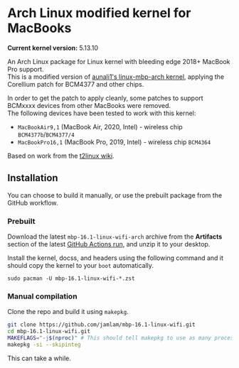 Arch Linux modified kernel for MacBooks
==============
**Current kernel version:** 5.13.10

An Arch Linux package for Linux kernel with bleeding edge 2018+ MacBook Pro support.  
This is a modified version of [aunali1's linux-mbp-arch kernel](https://github.com/aunali1/linux-mbp-arch), applying the
Corellium patch for BCM4377 and other chips.

In order to get the patch to apply cleanly, some patches to support BCMxxxx devices from other MacBooks were removed.  
The following devices have been tested to work with this kernel:
- `MacBookAir9,1` (MacBook Air, 2020, Intel) - wireless chip `BCM4377b`/`BCM4377/4`
- `MacBookPro16,1` (MacBook Pro, 2019, Intel) - wireless chip `BCM4364`

Based on work from the [t2linux wiki](https://wiki.t2linux.org).

## Installation
You can choose to build it manually, or use the prebuilt package from the GitHub workflow.
### Prebuilt
Download the latest `mbp-16.1-linux-wifi-arch` archive from the **Artifacts** section of the latest [GitHub Actions run](https://github.com/jamlam/mbp-16.1-linux-wifi/actions), and unzip it to your desktop.  

  
Install the kernel, docss, and headers using the following command and it should copy the kernel to your `boot` automatically.
```
sudo pacman -U mbp-16.1-linux-wifi-*.zst
```
### Manual compilation
Clone the repo and build it using `makepkg`.
```bash
git clone https://github.com/jamlam/mbp-16.1-linux-wifi.git
cd mbp-16.1-linux-wifi.git
MAKEFLAGS="-j$(nproc)" # This should tell makepkg to use as many processors as are available
makepkg -si --skipinteg
```
This can take a while.
